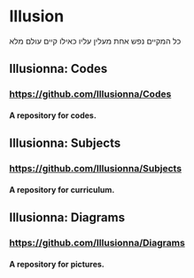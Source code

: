 # Illusion

כל המקיים נפש אחת מעלין עליו כאילו קיים עולם מלא



## Illusionna: Codes

### https://github.com/Illusionna/Codes

#### A repository for codes.



## Illusionna: Subjects

### https://github.com/Illusionna/Subjects

#### A repository for curriculum.



## Illusionna: Diagrams

### https://github.com/Illusionna/Diagrams

#### A repository for pictures.